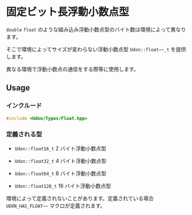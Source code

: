 # 固定ビット長浮動小数点型

`double` `float` のような組み込み浮動小数点型のバイト数は環境によって異なります。

そこで環境によってサイズが変わらない浮動小数点型 `Udon::float~~_t` を提供します。

異なる環境で浮動小数点の通信をする際等に使用します。

## Usage

### インクルード

```cpp
#include <Udon/Types/Float.hpp>
```

### 定義される型

- `Udon::float16_t` 2 バイト浮動小数点型

- `Udon::float32_t` 4 バイト浮動小数点型

- `Udon::float64_t` 8 バイト浮動小数点型

- `Udon::float128_t` 16 バイト浮動小数点型

環境によって定義されないことがあります。定義されている場合 `UDON_HAS_FLOAT~~` マクロが定義されます。
